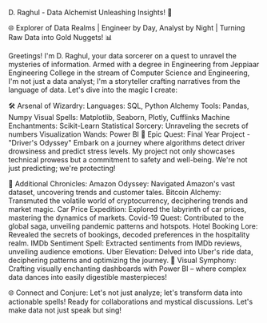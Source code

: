 
D. Raghul - Data Alchemist Unleashing Insights! 🚀

🌐 Explorer of Data Realms | Engineer by Day, Analyst by Night | Turning Raw Data into Gold Nuggets! 📊

Greetings! I'm D. Raghul, your data sorcerer on a quest to unravel the mysteries of information. Armed with a degree in Engineering from Jeppiaar Engineering College in the stream of Computer Science and Engineering, I'm not just a data analyst; I'm a storyteller crafting narratives from the language of data. Let's dive into the magic I create:

🛠️ Arsenal of Wizardry:
Languages: SQL, Python
Alchemy Tools: Pandas, Numpy
Visual Spells: Matplotlib, Seaborn, Plotly, Cufflinks
Machine Enchantments: Scikit-Learn
Statistical Sorcery: Unraveling the secrets of numbers
Visualization Wands: Power BI
🚀 Epic Quest: Final Year Project - "Driver's Odyssey"
Embark on a journey where algorithms detect driver drowsiness and predict stress levels. My project not only showcases technical prowess but a commitment to safety and well-being. We're not just predicting; we're protecting!

🌟 Additional Chronicles:
Amazon Odyssey: Navigated Amazon's vast dataset, uncovering trends and customer tales.
Bitcoin Alchemy: Transmuted the volatile world of cryptocurrency, deciphering trends and market magic.
Car Price Expedition: Explored the labyrinth of car prices, mastering the dynamics of markets.
Covid-19 Quest: Contributed to the global saga, unveiling pandemic patterns and hotspots.
Hotel Booking Lore: Revealed the secrets of bookings, decoded preferences in the hospitality realm.
IMDb Sentiment Spell: Extracted sentiments from IMDb reviews, unveiling audience emotions.
Uber Elevation: Delved into Uber's ride data, deciphering patterns and optimizing the journey.
🎨 Visual Symphony:
Crafting visually enchanting dashboards with Power BI – where complex data dances into easily digestible masterpieces!

🌐 Connect and Conjure:
Let's not just analyze; let's transform data into actionable spells! Ready for collaborations and mystical discussions. Let's make data not just speak but sing!
